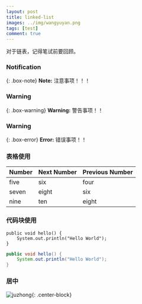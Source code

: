 ```yaml
---
layout: post
title: linked-list
images: ../img/wangyuyan.png
tags: [test]
comment: true
---  
```

对于链表，记得笔试前要回顾。

### Notification 

{: .box-note}
**Note:** 注意事项！！！ 

### Warning  

{: .box-warning}
**Warning:** 警告事项！！

### Warning  

{: .box-error}
**Error:** 错误事项！！

### 表格使用  

| Number | Next Number | Previous Number|  
|:------ |:--- |:--- |  
| five  | six | four |   
| seven | eight | six |  
| nine | ten | eight |    


### 代码块使用

~~~
public void hello() {
    System.out.println("Hello World");
}
~~~

``` java
public void hello() {
    System.out.println("Hello World");
}
```  
###  居中
![juzhong](../img/bgimage.png){: .center-block}

